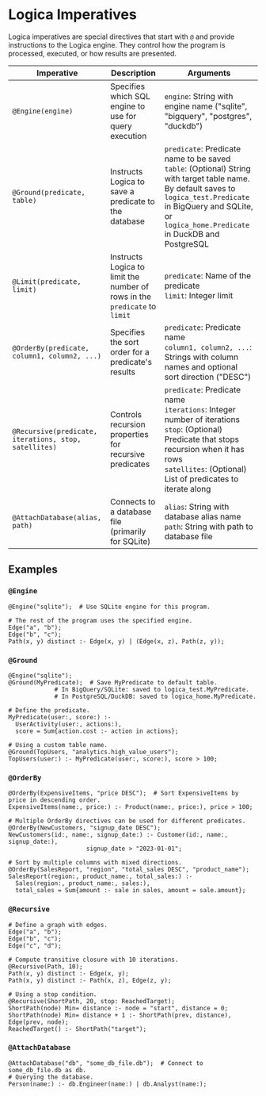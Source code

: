 # Logica Imperatives
Logica imperatives are special directives that start with `@` and provide instructions to the Logica engine. They control how the program is processed, executed, or how results are presented.

| Imperative <div style="width: 120pt;"></div> | Description | Arguments |
|------------|-------------|-----------|
| `@Engine(engine)` | Specifies which SQL engine to use for query execution | `engine`: String with engine name ("sqlite", "bigquery", "postgres", "duckdb") |
| `@Ground(predicate, table)` | Instructs Logica to save a predicate to the database | `predicate`: Predicate name to be saved<br>`table`: (Optional) String with target table name. By default saves to `logica_test.Predicate` in BigQuery and SQLite, or `logica_home.Predicate` in DuckDB and PostgreSQL |
| `@Limit(predicate, limit)` | Instructs Logica to limit the number of rows in the `predicate` to `limit` | `predicate`: Name of the predicate<br>`limit`: Integer limit |
| `@OrderBy(predicate, column1, column2, ...)` | Specifies the sort order for a predicate's results | `predicate`: Predicate name<br>`column1, column2, ...`: Strings with column names and optional sort direction ("DESC") |
| `@Recursive(predicate, iterations, stop, satellites)` | Controls recursion properties for recursive predicates | `predicate`: Predicate name<br>`iterations`: Integer number of iterations<br>`stop`: (Optional) Predicate that stops recursion when it has rows<br>`satellites`: (Optional) List of predicates to iterate along |
| `@AttachDatabase(alias, path)` | Connects to a database file (primarily for SQLite) | `alias`: String with database alias name<br>`path`: String with path to database file |

## Examples

### `@Engine`
```
@Engine("sqlite");  # Use SQLite engine for this program.

# The rest of the program uses the specified engine.
Edge("a", "b");
Edge("b", "c");
Path(x, y) distinct :- Edge(x, y) | (Edge(x, z), Path(z, y));
```

### `@Ground`
```
@Engine("sqlite");
@Ground(MyPredicate);  # Save MyPredicate to default table.
             # In BigQuery/SQLite: saved to logica_test.MyPredicate.
             # In PostgreSQL/DuckDB: saved to logica_home.MyPredicate.

# Define the predicate.
MyPredicate(user:, score:) :-
  UserActivity(user:, actions:),
  score = Sum{action.cost :- action in actions};

# Using a custom table name.
@Ground(TopUsers, "analytics.high_value_users");
TopUsers(user:) :- MyPredicate(user:, score:), score > 100;
```

### `@OrderBy`
```
@OrderBy(ExpensiveItems, "price DESC");  # Sort ExpensiveItems by price in descending order.
ExpensiveItems(name:, price:) :- Product(name:, price:), price > 100;

# Multiple OrderBy directives can be used for different predicates.
@OrderBy(NewCustomers, "signup_date DESC");
NewCustomers(id:, name:, signup_date:) :- Customer(id:, name:, signup_date:), 
                      signup_date > "2023-01-01";

# Sort by multiple columns with mixed directions.
@OrderBy(SalesReport, "region", "total_sales DESC", "product_name");
SalesReport(region:, product_name:, total_sales:) :- 
  Sales(region:, product_name:, sales:),
  total_sales = Sum{amount :- sale in sales, amount = sale.amount};
```

### `@Recursive`
```
# Define a graph with edges.
Edge("a", "b");
Edge("b", "c");
Edge("c", "d");

# Compute transitive closure with 10 iterations.
@Recursive(Path, 10);
Path(x, y) distinct :- Edge(x, y);
Path(x, y) distinct :- Path(x, z), Edge(z, y);

# Using a stop condition.
@Recursive(ShortPath, 20, stop: ReachedTarget);
ShortPath(node) Min= distance :- node = "start", distance = 0;
ShortPath(node) Min= distance + 1 :- ShortPath(prev, distance), Edge(prev, node);
ReachedTarget() :- ShortPath("target");
```

### `@AttachDatabase`
```
@AttachDatabase("db", "some_db_file.db");  # Connect to some_db_file.db as db.
# Querying the database.
Person(name:) :- db.Engineer(name:) | db.Analyst(name:);
```
